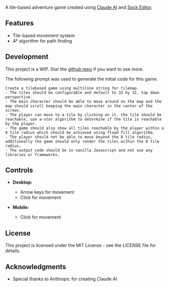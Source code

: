 A tile-based adventure game created using [Claude AI](https://anthropic.com) and [Spck Editor](https://spck.io).

## Features

- Tile-based movement system
- A* algorithm for path finding

## Development

This project is a WIP. Star the [github repo](https://github.com/spck-labs/Dungeon-Tactical-Crawler) if you want to see more.

The following prompt was used to generate the initial code for this game.

```
Create a tilebased game using multiline string for tilemap.
- The tiles should be configurable and default to 32 by 32, top down perspective.
- The main character should be able to move around on the map and the map should scroll keeping the main character in the center of the screen.
- The player can move to a tile by clicking on it. the tile should be reachable, use a-star algorithm to determine if the tile is reachable by the player.
- The game should also show all tiles reachable by the player within a 8 tile radius which should be achieved using flood fill algorithm.
- The player should not be able to move beyond the 8 tile radius, additionally the game should only render the tiles within the 8 tile radius.
- The output code should be in vanilla Javascript and not use any libraries or frameworks.
```

## Controls

- **Desktop:**
  - Arrow keys for movement
  - Click for movement
  
- **Mobile:**
  - Click for movement

## License

This project is licensed under the MIT License - see the LICENSE file for details.

## Acknowledgments

- Special thanks to Anthropic for creating Claude AI
